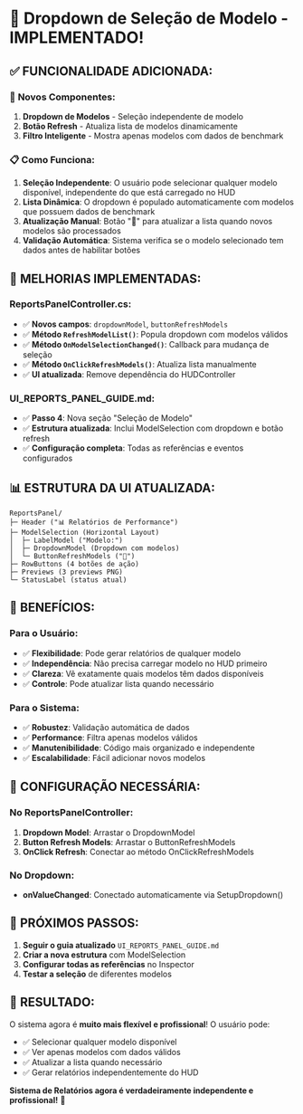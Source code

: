 # 🎯 Dropdown de Seleção de Modelo - IMPLEMENTADO!

## ✅ **FUNCIONALIDADE ADICIONADA:**

### 🔧 **Novos Componentes:**
1. **Dropdown de Modelos** - Seleção independente de modelo
2. **Botão Refresh** - Atualiza lista de modelos dinamicamente
3. **Filtro Inteligente** - Mostra apenas modelos com dados de benchmark

### 📋 **Como Funciona:**

1. **Seleção Independente**: O usuário pode selecionar qualquer modelo disponível, independente do que está carregado no HUD
2. **Lista Dinâmica**: O dropdown é populado automaticamente com modelos que possuem dados de benchmark
3. **Atualização Manual**: Botão "🔄" para atualizar a lista quando novos modelos são processados
4. **Validação Automática**: Sistema verifica se o modelo selecionado tem dados antes de habilitar botões

## 🚀 **MELHORIAS IMPLEMENTADAS:**

### **ReportsPanelController.cs:**
- ✅ **Novos campos**: `dropdownModel`, `buttonRefreshModels`
- ✅ **Método `RefreshModelList()`**: Popula dropdown com modelos válidos
- ✅ **Método `OnModelSelectionChanged()`**: Callback para mudança de seleção
- ✅ **Método `OnClickRefreshModels()`**: Atualiza lista manualmente
- ✅ **UI atualizada**: Remove dependência do HUDController

### **UI_REPORTS_PANEL_GUIDE.md:**
- ✅ **Passo 4**: Nova seção "Seleção de Modelo"
- ✅ **Estrutura atualizada**: Inclui ModelSelection com dropdown e botão refresh
- ✅ **Configuração completa**: Todas as referências e eventos configurados

## 📊 **ESTRUTURA DA UI ATUALIZADA:**

```
ReportsPanel/
├─ Header ("📊 Relatórios de Performance")
├─ ModelSelection (Horizontal Layout)
│  ├─ LabelModel ("Modelo:")
│  ├─ DropdownModel (Dropdown com modelos)
│  └─ ButtonRefreshModels ("🔄")
├─ RowButtons (4 botões de ação)
├─ Previews (3 previews PNG)
└─ StatusLabel (status atual)
```

## 🎯 **BENEFÍCIOS:**

### **Para o Usuário:**
- ✅ **Flexibilidade**: Pode gerar relatórios de qualquer modelo
- ✅ **Independência**: Não precisa carregar modelo no HUD primeiro
- ✅ **Clareza**: Vê exatamente quais modelos têm dados disponíveis
- ✅ **Controle**: Pode atualizar lista quando necessário

### **Para o Sistema:**
- ✅ **Robustez**: Validação automática de dados
- ✅ **Performance**: Filtra apenas modelos válidos
- ✅ **Manutenibilidade**: Código mais organizado e independente
- ✅ **Escalabilidade**: Fácil adicionar novos modelos

## 🔧 **CONFIGURAÇÃO NECESSÁRIA:**

### **No ReportsPanelController:**
1. **Dropdown Model**: Arrastar o DropdownModel
2. **Button Refresh Models**: Arrastar o ButtonRefreshModels
3. **OnClick Refresh**: Conectar ao método OnClickRefreshModels

### **No Dropdown:**
- **onValueChanged**: Conectado automaticamente via SetupDropdown()

## 🚀 **PRÓXIMOS PASSOS:**

1. **Seguir o guia atualizado** `UI_REPORTS_PANEL_GUIDE.md`
2. **Criar a nova estrutura** com ModelSelection
3. **Configurar todas as referências** no Inspector
4. **Testar a seleção** de diferentes modelos

## 🎉 **RESULTADO:**

O sistema agora é **muito mais flexível e profissional**! O usuário pode:
- ✅ Selecionar qualquer modelo disponível
- ✅ Ver apenas modelos com dados válidos
- ✅ Atualizar a lista quando necessário
- ✅ Gerar relatórios independentemente do HUD

**Sistema de Relatórios agora é verdadeiramente independente e profissional!** 🚀
